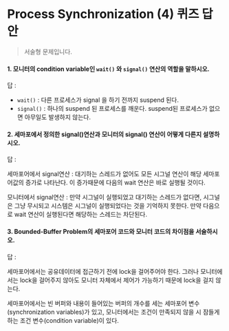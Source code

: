 # Process Synchronization (4) 퀴즈 답안
> 서술형 문제입니다.


#### 1. 모니터의 condition variable인 `wait()` 와 `signal()` 연산의 역할을 말하시오.
답 : 

- `wait()` :  다른 프로세스가 signal 을 하기 전까지 suspend 된다.
- `signal()` : 하나의 suspend 된 프로세스를 깨운다. suspend된 프로세스가 없으면 아무일도 발생하지 않는다.

#### 2. 세마포에서 정의한 signal()연산과 모니터의 signal() 연산이 어떻게 다른지 설명하시오.

답 : 

세마포어에서 signal연산 : 대기하는 스레드가 없어도 모든 시그널 연산이 해당 세마포어값의 증가로 나타난다. 이 증가때문에 다음의 wait 연산은 바로 실행될 것이다.

모니터에서 signal연산 : 만약 시그널이 실행되었고 대기하는 스레드가 없다면, 시그널은 그냥 무시되고 시스템은 시그널이 실행되었다는 것을 기억하지 못한다. 만약 다음으로 wait 연산이 실행된다면 해당하는 스레드는 차단된다.

#### 3. Bounded-Buffer Problem의 세마포어 코드와 모니터 코드의 차이점을 서술하시오.

답 :  

세마포어에서는 공유데이터에 접근하기 전에 lock을 걸어주어야 한다. 그러나 모니터에서는 lock을 걸어주지 않아도 모니터 자체에서 제어가 가능하기 때문에 lock을 걸지 않는다.

세마포어에서는 빈 버퍼와 내용이 들어있는 버퍼의 개수를 세는 세마포어 변수(synchronization variables)가 있고, 모니터에서는 조건이 만족되지 않을 시 잠들게 하는 조건 변수(condition variable)이 있다.